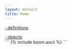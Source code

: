```yaml
---
layout: default
title: Home
---
```


  <nav class="site-nav">
    <p><a href="{{ '/about/' | relative_url }}">: definitions</a> </p>
    <a href="{{ '/objects/' | relative_url }}">: objects</a> 
  </nav>
```
{% include boom.ascii %}
```


